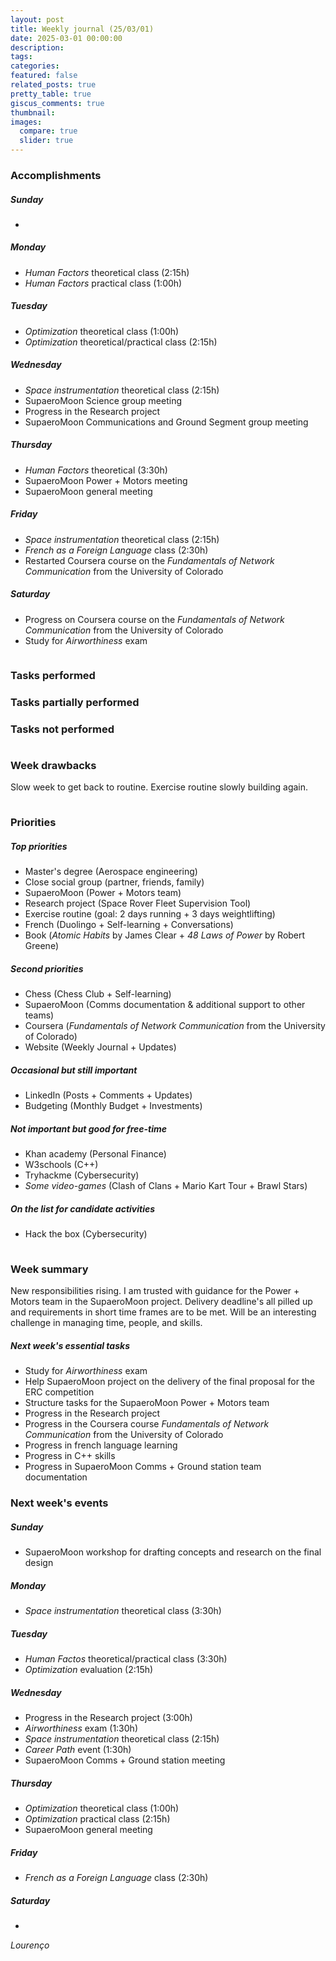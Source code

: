 ```yaml
---
layout: post
title: Weekly journal (25/03/01)
date: 2025-03-01 00:00:00
description:
tags: 
categories: 
featured: false
related_posts: true
pretty_table: true
giscus_comments: true
thumbnail:
images:
  compare: true
  slider: true
---
```


<p style="margin-bottom:0.5cm;"></p>

### <b>Accomplishments</b>

##### Sunday
- 

##### Monday 
- *Human Factors* theoretical class (2:15h)
- *Human Factors* practical class (1:00h)

##### Tuesday
- *Optimization* theoretical class (1:00h)
- *Optimization* theoretical/practical class (2:15h)

##### Wednesday
- *Space instrumentation* theoretical class (2:15h)
- SupaeroMoon Science group meeting
- Progress in the Research project
- SupaeroMoon Communications and Ground Segment group meeting

##### Thursday
- *Human Factors* theoretical (3:30h)
- SupaeroMoon Power + Motors meeting
- SupaeroMoon general meeting

##### Friday
- *Space instrumentation* theoretical class (2:15h)
- *French as a Foreign Language* class (2:30h)
- Restarted Coursera course on the _Fundamentals of Network Communication_ from the University of Colorado

##### Saturday
- Progress on Coursera course on the _Fundamentals of Network Communication_ from the University of Colorado
- Study for *Airworthiness* exam

<p style="margin-bottom:1cm;"></p>

### Tasks performed

### Tasks partially performed

### Tasks not performed 

<p style="margin-bottom:1cm;"></p>

### <b>Week drawbacks</b>

Slow week to get back to routine. Exercise routine slowly building again.

<p style="margin-bottom:1cm;"></p>

### <b>Priorities</b>

##### Top priorities
- Master's degree (Aerospace engineering)
- Close social group (partner, friends, family) 
- SupaeroMoon (Power + Motors team)
- Research project (Space Rover Fleet Supervision Tool)
- Exercise routine (goal: 2 days running + 3 days weightlifting)              
- French (Duolingo + Self-learning + Conversations)  
- Book (_Atomic Habits_ by James Clear + _48 Laws of Power_ by Robert Greene)              

##### Second priorities
- Chess (Chess Club + Self-learning) 
- SupaeroMoon (Comms documentation & additional support to other teams)
- Coursera (_Fundamentals of Network Communication_ from the University of Colorado)
- Website (Weekly Journal + Updates)            

##### Occasional but still important
- LinkedIn (Posts + Comments + Updates)          
- Budgeting (Monthly Budget + Investments)     

##### Not important but good for free-time
- Khan academy (Personal Finance)      
- W3schools (C++)         
- Tryhackme (Cybersecurity)      
- *Some video-games* (Clash of Clans + Mario Kart Tour + Brawl Stars)

##### On the list for candidate activities
- Hack the box (Cybersecurity)

<p style="margin-bottom:1cm;"></p>

### <b>Week summary</b>

New responsibilities rising. I am trusted with guidance for the Power + Motors team in the SupaeroMoon project. Delivery deadline's all pilled up and requirements in short time frames are to be met. Will be an interesting challenge in managing time, people, and skills.

##### Next week's essential tasks

- Study for *Airworthiness* exam
- Help SupaeroMoon project on the delivery of the final proposal for the ERC competition
- Structure tasks for the SupaeroMoon Power + Motors team
- Progress in the Research project
- Progress in the Coursera course _Fundamentals of Network Communication_ from the University of Colorado
- Progress in french language learning
- Progress in C++ skills
- Progress in SupaeroMoon Comms + Ground station team documentation

### <b>Next week's events</b>

##### Sunday
- SupaeroMoon workshop for drafting concepts and research on the final design

##### Monday 
- *Space instrumentation* theoretical class (3:30h)

##### Tuesday
- *Human Factos* theoretical/practical class (3:30h)
- *Optimization* evaluation (2:15h)

##### Wednesday
- Progress in the Research project (3:00h)
- *Airworthiness* exam (1:30h)
- *Space instrumentation* theoretical class (2:15h)
- *Career Path* event (1:30h)
- SupaeroMoon Comms + Ground station meeting

##### Thursday
- *Optimization* theoretical class (1:00h)
- *Optimization* practical class (2:15h)
- SupaeroMoon general meeting

##### Friday
- *French as a Foreign Language* class (2:30h)

##### Saturday
- 

_Lourenço_